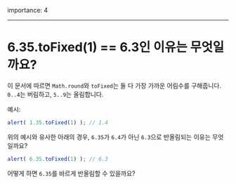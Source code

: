 importance: 4

---

# 6.35.toFixed(1) == 6.3인 이유는 무엇일까요?

이 문서에 따르면 `Math.round`와 `toFixed`는 둘 다 가장 가까운 어림수를 구해줍니다. `0..4`는 버림하고, `5..9`는 올림합니다. 

예시:

```js run
alert( 1.35.toFixed(1) ); // 1.4
```

위의 예시와 유사한 아래의 경우, `6.35`가 `6.4`가 아닌 `6.3`으로 반올림되는 이유는 무엇일까요?

```js run
alert( 6.35.toFixed(1) ); // 6.3
```

어떻게 하면 `6.35`를 바르게 반올림할 수 있을까요?

